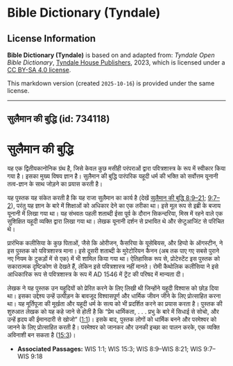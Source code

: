 # Bible Dictionary (Tyndale)

## License Information

**Bible Dictionary (Tyndale)** is based on and adapted from: _Tyndale Open Bible Dictionary_, [Tyndale House Publishers](https://tyndaleopenresources.com/), 2023, which is licensed under a [CC BY-SA 4.0 license](https://creativecommons.org/licenses/by-sa/4.0/legalcode.en).

This markdown version (created `2025-10-16`) is provided under the same license.



--------------------------------

## सुलैमान की बुद्धि (id: 734118)

सुलैमान की बुद्धि
=================

यह एक द्वितीयकानोनिक ग्रंथ है, जिसे केवल कुछ मसीही परंपराओं द्वारा पवित्रशास्त्र के रूप में स्वीकार किया गया है। इसका मुख्य विषय ज्ञान है। सुलैमान की बुद्धि पारंपरिक यहूदी धर्म की भक्ति को सर्वोत्तम यूनानी तत्व\-ज्ञान के साथ जोड़ने का प्रयास करती है।

यह पुस्तक यह संकेत करती है कि यह राजा सुलैमान का कार्य है (देखें [सुलैमान की बुद्धि 8:9–21](https://ref.ly/Wis8:9-Wis8:21); [9:7–2](https://ref.ly/Wis9:7-Wis9:18)), परंतु यह ज्ञान के बारे में शिक्षाओं को अधिकार देने का एक तरीका था। इसे मूल रूप से इब्री के बजाय यूनानी में लिखा गया था। यह संभवतः पहली शताब्दी ईसा पूर्व के दौरान सिकन्दरिया, मिस्र में रहने वाले एक सुशिक्षित यहूदी व्यक्ति द्वारा लिखा गया था। लेखक यूनानी दर्शन से प्रभावित थे और सेप्टुआजिंट से परिचित थे।

प्रारंभिक कलीसिया के कुछ पिताओं, जैसे कि ओरीजन, कैसरिया के यूसेबियस, और हिप्पो के ऑगस्टीन, ने इस पुस्तक को पवित्रशास्त्र माना। इसे दूसरी शताब्दी के मुरेटोरियन कैनन (अब तक पाए गए सबसे पुराने नए नियम के टुकड़ों में से एक) में भी शामिल किया गया था। ऐतिहासिक रूप से, प्रोटेस्टेंट इस पुस्तक को सकारात्मक दृष्टिकोण से देखते हैं, लेकिन इसे पवित्रशास्त्र नहीं मानते। रोमी कैथोलिक कलीसिया ने इसे आधिकारिक रूप से पवित्रशास्त्र के रूप में AD 1546 में ट्रेंट की परिषद में मान्यता दी।

लेखक ने यह पुस्तक उन यहूदियों को प्रेरित करने के लिए लिखी थी जिन्होंने यहूदी विश्वास को छोड़ दिया था। इसका उद्देश्य उन्हें उत्पीड़न के बावजूद विश्वासपूर्ण और धार्मिक जीवन जीने के लिए प्रोत्साहित करना था। यह मूर्तिपूजा की मूर्खता और यहूदी धर्म के सत्य को भी प्रदर्शित करने का प्रयास करता है। पुस्तक की शुरुआत लेखक को यह कहे जाने से होती है कि “प्रेम धार्मिकता, . . . प्रभु के बारे में सिधाई से सोचो, और उन्हें हृदय की ईमानदारी से खोजो” ([1:1](https://ref.ly/Wis1:1))। इसके बाद, पुस्तक लोगों को धार्मिक बनने और परमेश्वर को जानने के लिए प्रोत्साहित करती है। परमेश्वर को जानकर और उनकी इच्छा का पालन करके, एक व्यक्ति अविनाशी बन सकता है ([15:3](https://ref.ly/Wis15:3))।

* **Associated Passages:** WIS 1:1; WIS 15:3; WIS 8:9–WIS 8:21; WIS 9:7–WIS 9:18

